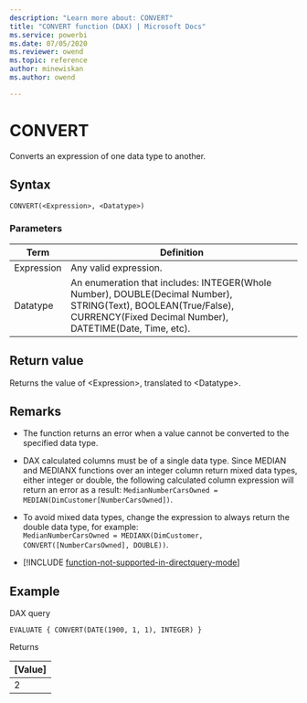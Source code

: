```yaml
---
description: "Learn more about: CONVERT"
title: "CONVERT function (DAX) | Microsoft Docs"
ms.service: powerbi 
ms.date: 07/05/2020
ms.reviewer: owend
ms.topic: reference
author: minewiskan
ms.author: owend

---
```

# CONVERT

Converts an expression of one data type to another.
  
## Syntax  
  
```dax
CONVERT(<Expression>, <Datatype>)  
```
  
### Parameters
  
|Term|Definition|  
|--------|--------------|  
|Expression|Any valid expression.|  
|Datatype|An enumeration that includes: INTEGER(Whole Number), DOUBLE(Decimal Number), STRING(Text), BOOLEAN(True/False), CURRENCY(Fixed Decimal Number), DATETIME(Date, Time, etc).|  
  
## Return value

Returns the value of \<Expression>, translated to \<Datatype>.
  
## Remarks  

- The function returns an error when a value cannot be converted to the specified data type.

- DAX calculated columns must be of a single data type. Since MEDIAN and MEDIANX functions over an integer column return mixed data types, either integer or double, the following calculated column expression will return an error as a result: `MedianNumberCarsOwned = MEDIAN(DimCustomer[NumberCarsOwned])`.
- To avoid mixed data types, change the expression to always return the double data type, for example:  
    `MedianNumberCarsOwned = MEDIANX(DimCustomer, CONVERT([NumberCarsOwned], DOUBLE))`.

- [!INCLUDE [function-not-supported-in-directquery-mode](includes/function-not-supported-in-directquery-mode.md)]

## Example  

DAX query

```dax
EVALUATE { CONVERT(DATE(1900, 1, 1), INTEGER) }  
```

Returns

|[Value]  |
|---------|
|2     |
